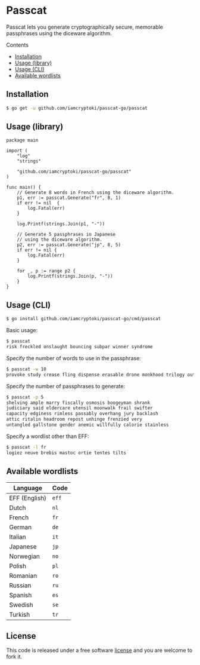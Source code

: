 # Passcat

Passcat lets you generate cryptographically secure, memorable passphrases using the diceware algorithm.

Contents
* [Installation](#installation)
* [Usage (library)](#usage-library)
* [Usage (CLI)](#usage-cli)
* [Available wordlists](#available-wordlists)

Installation
------------

```sh
$ go get -u github.com/iamcryptoki/passcat-go/passcat
```

Usage (library)
---------------

```golang
package main

import (
    "log"
    "strings"

    "github.com/iamcryptoki/passcat-go/passcat"
)

func main() {
    // Generate 8 words in French using the diceware algorithm.
    p1, err := passcat.Generate("fr", 8, 1)
    if err != nil  {
        log.Fatal(err)
    }

    log.Printf(strings.Join(p1, "-"))

    // Generate 5 passphrases in Japanese
    // using the diceware algorithm.
    p2, err := passcat.Generate("jp", 8, 5)
    if err != nil {
        log.Fatal(err)
    }

    for _, p := range p2 {
        log.Printf(strings.Join(p, "-"))
    }
}
```

Usage (CLI)
-----------

```sh
$ go install github.com/iamcryptoki/passcat-go/cmd/passcat
```

Basic usage:

```sh
$ passcat
risk freckled onslaught bouncing subpar winner syndrome
```

Specify the number of words to use in the passphrase:

```sh
$ passcat -w 10
provoke study crease fling dispense erasable drone monkhood trilogy outboard
```

Specify the number of passphrases to generate:

```sh
$ passcat -p 5
shelving ample marry fiscally osmosis boogeyman shrank
judiciary said eldercare utensil moonwalk frail swifter
capacity edginess rimless passably overhang jury backlash
attic ritalin headroom repost unhinge frenzied very
untangled gallstone gender anemic willfully calorie stainless
```

Specify a wordlist other than EFF:

```sh
$ passcat -l fr
logiez neuve brebis mastoc ortie tentes tilts
```

Available wordlists
-------------------

Language | Code
-------- | ----
EFF (English) | `eff`
Dutch | `nl`
French | `fr`
German | `de`
Italian | `it`
Japanese | `jp`
Norwegian | `no`
Polish | `pl`
Romanian | `ro`
Russian | `ru`
Spanish | `es`
Swedish | `se`
Turkish | `tr`

## License

This code is released under a free software [license](LICENSE.txt) and you are welcome to fork it.